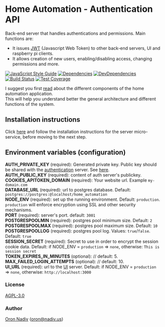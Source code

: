 # Home Automation - Authentication API
Back-end server that handles authentications and permissions. Main functions are:
* It issues [JWT][jwt] (Javascript Web Token) to other back-end servers, UI and raspberry pi clients.
* It allows creation of new users, enabling/disabling access, changing permissions and more.

[![JavaScript Style Guide][standard-image]][standard-url]
[![Dependencies][dependencies-image]][dependencies-url]
[![DevDependencies][dependencies-dev-image]][dependencies-dev-url]
[![Build Status][travis-image]][travis-url]
[![Test Coverage][coveralls-image]][coveralls-url]

I suggest you first [read][overview-url] about the different components of the home automation application.  
This will help you understand better the general architecture and different functions of the system.

## Installation instructions
Click [here][server-installation-instruction-url] and follow the installation instructions for the server micro-service, before moving to the next step.

## Environment variables (configuration)
__AUTH\_PRIVATE\_KEY__ (required): Generated private key.  Public key should be shared with the [authentication][auth-url] server. See [here][private-public-keys-url].  
__AUTH\_PUBLIC\_KEY__ (required): content of auth server's publickey.  
__COOKIES\_APITOKEN\_DOMAIN__ (required): Your website url. Example `my-domain.com`  
__DATABASE\_URL__ (required):  url to postgres database.  Default: `postgres://postgres:@localhost/home_automation`  
__NODE\_ENV__ (required): set up the running environment.  Default: `production`.  `production` will enforce encryption using SSL and other security mechanisms.  
__PORT__ (required): server's port.  default: `3001`  
__POSTGRESPOOLMIN__ (required): postgres pool minimum size.  Default: `2`  
__POSTGRESPOOLMAX__ (required): postgres pool maximum size.  Default: `10`  
__POSTGRESPOOLLOG__ (required): postgres pool log. Values: `true`/`false`. Default: `true`  
__SESSION\_SECRET__ (required): Secret to use in order to encrypt the session cookie data. Default: if NODE_ENV = `production` => `none`, otherwise: `This is session secret`  
__TOKEN\_EXPIRES\_IN\_MINUTES__ (optional): // default: 5.  
__MAX\_FAILED\_LOGIN\_ATTEMPTS__ (optional):  // default: 10.  
__UI\_URL__ (required): url to the [UI][ui-url] server. Default: if NODE_ENV = `production` => `none`, otherwise: `http://localhost:3000`

### License
[AGPL-3.0](https://spdx.org/licenses/AGPL-3.0.html)

### Author
[Oron Nadiv](https://github.com/OronNadiv) ([oron@nadiv.us](mailto:oron@nadiv.us))

[dependencies-image]: https://david-dm.org/OronNadiv/authentication-api/status.svg
[dependencies-url]: https://david-dm.org/OronNadiv/authentication-api
[dependencies-dev-image]: https://david-dm.org/OronNadiv/authentication-api/dev-status.svg
[dependencies-dev-url]: https://david-dm.org/OronNadiv/authentication-api?type=dev
[travis-image]: http://img.shields.io/travis/OronNadiv/authentication-api.svg?style=flat-square
[travis-url]: https://travis-ci.org/OronNadiv/authentication-api
[coveralls-image]: http://img.shields.io/coveralls/OronNadiv/authentication-api.svg?style=flat-square
[coveralls-url]: https://coveralls.io/r/OronNadiv/authentication-api
[standard-image]: https://img.shields.io/badge/code%20style-standard-brightgreen.svg
[standard-url]: http://standardjs.com

[jwt]: https://jwt.io

[overview-url]: https://oronnadiv.github.io/home-automation
[client-installation-instruction-url]: https://oronnadiv.github.io/home-automation/#installation-instructions-for-the-raspberry-pi-clients
[server-installation-instruction-url]: https://oronnadiv.github.io/home-automation/#installation-instructions-for-the-server-micro-services
[private-public-keys-url]: https://oronnadiv.github.io/home-automation/#generating-private-and-public-keys

[alarm-url]: https://github.com/OronNadiv/alarm-system-api
[auth-url]: https://github.com/OronNadiv/authentication-api
[camera-url]: https://github.com/OronNadiv/camera-api
[garage-url]: https://github.com/OronNadiv/garage-door-api
[notifications-url]: https://github.com/OronNadiv/notifications-api
[push-url]: https://github.com/OronNadiv/push-api
[storage-url]: https://github.com/OronNadiv/storage-api
[ui-url]: https://github.com/OronNadiv/home-automation-ui
